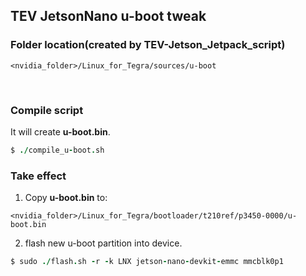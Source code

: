 ## TEV JetsonNano u-boot tweak
### Folder location(created by TEV-Jetson_Jetpack_script)
```
<nvidia_folder>/Linux_for_Tegra/sources/u-boot
```

&nbsp;

### Compile script
It will create **u-boot.bin**.
``` coffeescript
$ ./compile_u-boot.sh
```

### Take effect
1. Copy **u-boot.bin** to:
```
<nvidia_folder>/Linux_for_Tegra/bootloader/t210ref/p3450-0000/u-boot.bin
```
2. flash new u-boot partition into device.
```coffeescript
$ sudo ./flash.sh -r -k LNX jetson-nano-devkit-emmc mmcblk0p1
```
